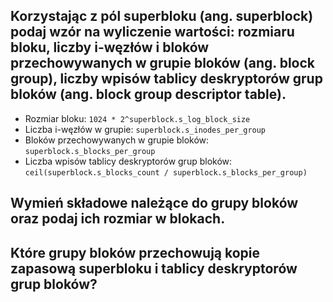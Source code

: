 ## Korzystając z pól superbloku (ang. superblock) podaj wzór na wyliczenie wartości: rozmiaru bloku, liczby i-węzłów i bloków przechowywanych w grupie bloków (ang. block group), liczby wpisów tablicy deskryptorów grup bloków (ang. block group descriptor table).

- Rozmiar bloku: `1024 * 2^superblock.s_log_block_size`
- Liczba i-węzłów w grupie: `superblock.s_inodes_per_group`
- Bloków przechowywanych w grupie bloków: `superblock.s_blocks_per_group`
- Liczba wpisów tablicy deskryptorów grup bloków: `ceil(superblock.s_blocks_count / superblock.s_blocks_per_group)`

## Wymień składowe należące do grupy bloków oraz podaj ich rozmiar w blokach.


## Które grupy bloków przechowują kopie zapasową superbloku i tablicy deskryptorów grup bloków?